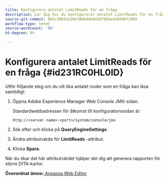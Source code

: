 ```yaml
---
title: Konfigurera antalet LimitReads för en fråga
description: Lär dig hur du konfigurerar antalet LimitReads för en fråga
source-git-commit: 801c306fa120e7889d4b9428fd5bee2849bf1956
workflow-type: tm+mt
source-wordcount: '99'
ht-degree: 0%

---
```



# Konfigurera antalet LimitReads för en fråga {#id231RC0HL0ID}

Utför följande steg om du vill öka antalet noder som en fråga kan läsa samtidigt:

1. Öppna Adobe Experience Manager Web Console JMX-sidan.

   Standardwebbadressen för åtkomst till konfigurationssidan är:

   ```http
   http://<server name>:<port>/system/console/jmx
   ```

1. Sök efter och klicka på **QueryEngineSettings**.

1. Ändra attributvärde för **LimitReads** -attribut.

1. Klicka **Spara**.


När du ökar det här attributvärdet hjälper det dig att generera rapporten för större DITA-kartor.

**Överordnat ämne:**[ Anpassa Web Editor](conf-web-editor.md)

